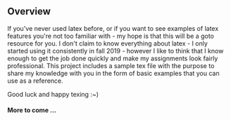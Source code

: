 ## Overview
If you've never used latex before, or if you want to see examples of latex
features you're not too familiar with - my hope is that this will be a goto
resource for you. I don't claim to know everything about latex - I only started
using it consistently in fall 2019 - however I like to think that I know
enough to get the job done quickly and make my assignments look fairly
professional. This project includes a sample tex file with the purpose to share
my knowledge with you in the form of basic examples that you can use as a
reference.

Good luck and happy texing :~)

#### More to come ...

